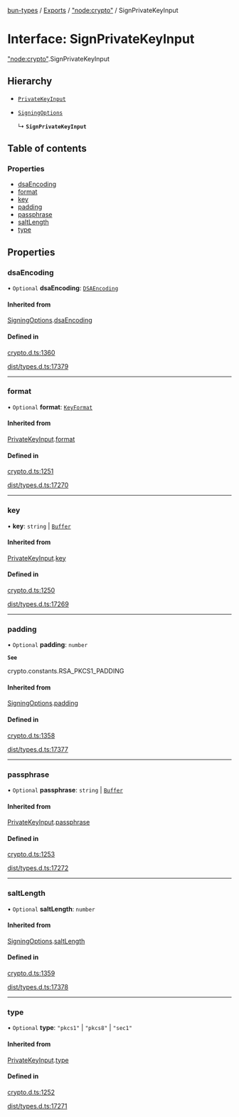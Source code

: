 [bun-types](https://github.com/oven-sh/bun-types/blob/master/api-docs/README.md) / [Exports](https://github.com/oven-sh/bun-types/blob/master/api-docs/modules.md) / ["node:crypto"](https://github.com/oven-sh/bun-types/blob/master/api-docs/modules/node_crypto_.md) / SignPrivateKeyInput

# Interface: SignPrivateKeyInput

["node:crypto"](https://github.com/oven-sh/bun-types/blob/master/api-docs/modules/node_crypto_.md).SignPrivateKeyInput

## Hierarchy

- [`PrivateKeyInput`](https://github.com/oven-sh/bun-types/blob/master/api-docs/interfaces/crypto_.PrivateKeyInput.md)

- [`SigningOptions`](https://github.com/oven-sh/bun-types/blob/master/api-docs/interfaces/crypto_.SigningOptions.md)

  ↳ **`SignPrivateKeyInput`**

## Table of contents

### Properties

- [dsaEncoding](https://github.com/oven-sh/bun-types/blob/master/api-docs/interfaces/node_crypto_.SignPrivateKeyInput.md#dsaencoding)
- [format](https://github.com/oven-sh/bun-types/blob/master/api-docs/interfaces/node_crypto_.SignPrivateKeyInput.md#format)
- [key](https://github.com/oven-sh/bun-types/blob/master/api-docs/interfaces/node_crypto_.SignPrivateKeyInput.md#key)
- [padding](https://github.com/oven-sh/bun-types/blob/master/api-docs/interfaces/node_crypto_.SignPrivateKeyInput.md#padding)
- [passphrase](https://github.com/oven-sh/bun-types/blob/master/api-docs/interfaces/node_crypto_.SignPrivateKeyInput.md#passphrase)
- [saltLength](https://github.com/oven-sh/bun-types/blob/master/api-docs/interfaces/node_crypto_.SignPrivateKeyInput.md#saltlength)
- [type](https://github.com/oven-sh/bun-types/blob/master/api-docs/interfaces/node_crypto_.SignPrivateKeyInput.md#type)

## Properties

### dsaEncoding

• `Optional` **dsaEncoding**: [`DSAEncoding`](https://github.com/oven-sh/bun-types/blob/master/api-docs/modules/crypto_.md#dsaencoding)

#### Inherited from

[SigningOptions](https://github.com/oven-sh/bun-types/blob/master/api-docs/interfaces/crypto_.SigningOptions.md).[dsaEncoding](https://github.com/oven-sh/bun-types/blob/master/api-docs/interfaces/crypto_.SigningOptions.md#dsaencoding)

#### Defined in

[crypto.d.ts:1360](https://github.com/valgaze/bun-types/blob/6f8dbf8/crypto.d.ts#L1360)

[dist/types.d.ts:17379](https://github.com/valgaze/bun-types/blob/6f8dbf8/dist/types.d.ts#L17379)

___

### format

• `Optional` **format**: [`KeyFormat`](https://github.com/oven-sh/bun-types/blob/master/api-docs/modules/crypto_.md#keyformat)

#### Inherited from

[PrivateKeyInput](https://github.com/oven-sh/bun-types/blob/master/api-docs/interfaces/crypto_.PrivateKeyInput.md).[format](https://github.com/oven-sh/bun-types/blob/master/api-docs/interfaces/crypto_.PrivateKeyInput.md#format)

#### Defined in

[crypto.d.ts:1251](https://github.com/valgaze/bun-types/blob/6f8dbf8/crypto.d.ts#L1251)

[dist/types.d.ts:17270](https://github.com/valgaze/bun-types/blob/6f8dbf8/dist/types.d.ts#L17270)

___

### key

• **key**: `string` \| [`Buffer`](https://github.com/oven-sh/bun-types/blob/master/api-docs/modules/buffer_.md#buffer)

#### Inherited from

[PrivateKeyInput](https://github.com/oven-sh/bun-types/blob/master/api-docs/interfaces/crypto_.PrivateKeyInput.md).[key](https://github.com/oven-sh/bun-types/blob/master/api-docs/interfaces/crypto_.PrivateKeyInput.md#key)

#### Defined in

[crypto.d.ts:1250](https://github.com/valgaze/bun-types/blob/6f8dbf8/crypto.d.ts#L1250)

[dist/types.d.ts:17269](https://github.com/valgaze/bun-types/blob/6f8dbf8/dist/types.d.ts#L17269)

___

### padding

• `Optional` **padding**: `number`

**`See`**

crypto.constants.RSA_PKCS1_PADDING

#### Inherited from

[SigningOptions](https://github.com/oven-sh/bun-types/blob/master/api-docs/interfaces/crypto_.SigningOptions.md).[padding](https://github.com/oven-sh/bun-types/blob/master/api-docs/interfaces/crypto_.SigningOptions.md#padding)

#### Defined in

[crypto.d.ts:1358](https://github.com/valgaze/bun-types/blob/6f8dbf8/crypto.d.ts#L1358)

[dist/types.d.ts:17377](https://github.com/valgaze/bun-types/blob/6f8dbf8/dist/types.d.ts#L17377)

___

### passphrase

• `Optional` **passphrase**: `string` \| [`Buffer`](https://github.com/oven-sh/bun-types/blob/master/api-docs/modules/buffer_.md#buffer)

#### Inherited from

[PrivateKeyInput](https://github.com/oven-sh/bun-types/blob/master/api-docs/interfaces/crypto_.PrivateKeyInput.md).[passphrase](https://github.com/oven-sh/bun-types/blob/master/api-docs/interfaces/crypto_.PrivateKeyInput.md#passphrase)

#### Defined in

[crypto.d.ts:1253](https://github.com/valgaze/bun-types/blob/6f8dbf8/crypto.d.ts#L1253)

[dist/types.d.ts:17272](https://github.com/valgaze/bun-types/blob/6f8dbf8/dist/types.d.ts#L17272)

___

### saltLength

• `Optional` **saltLength**: `number`

#### Inherited from

[SigningOptions](https://github.com/oven-sh/bun-types/blob/master/api-docs/interfaces/crypto_.SigningOptions.md).[saltLength](https://github.com/oven-sh/bun-types/blob/master/api-docs/interfaces/crypto_.SigningOptions.md#saltlength)

#### Defined in

[crypto.d.ts:1359](https://github.com/valgaze/bun-types/blob/6f8dbf8/crypto.d.ts#L1359)

[dist/types.d.ts:17378](https://github.com/valgaze/bun-types/blob/6f8dbf8/dist/types.d.ts#L17378)

___

### type

• `Optional` **type**: ``"pkcs1"`` \| ``"pkcs8"`` \| ``"sec1"``

#### Inherited from

[PrivateKeyInput](https://github.com/oven-sh/bun-types/blob/master/api-docs/interfaces/crypto_.PrivateKeyInput.md).[type](https://github.com/oven-sh/bun-types/blob/master/api-docs/interfaces/crypto_.PrivateKeyInput.md#type)

#### Defined in

[crypto.d.ts:1252](https://github.com/valgaze/bun-types/blob/6f8dbf8/crypto.d.ts#L1252)

[dist/types.d.ts:17271](https://github.com/valgaze/bun-types/blob/6f8dbf8/dist/types.d.ts#L17271)
